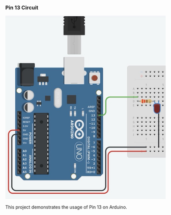 ### Pin 13 Circuit

![Pin 13 Circuit](pin13.jpeg)

This project demonstrates the usage of Pin 13 on Arduino. 